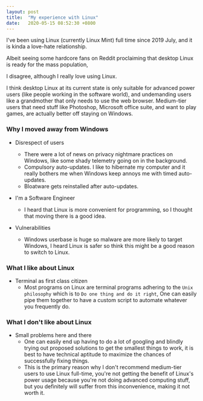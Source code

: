 ```yaml
---
layout: post
title:  "My experience with Linux"
date:   2020-05-15 08:52:30 +0800
---
```


I've been using Linux (currently Linux Mint) full time since 2019 July, and it is kinda a love-hate relationship.

Albeit seeing some hardcore fans on Reddit proclaiming that desktop Linux is ready for the mass population,
<!--I really do not think so,-->
I disagree,
although I really love using Linux.

I think desktop Linux at its current state is only suitable for advanced power users (like people working in the software world), and undemanding users like a grandmother that only needs to use the web browser. Medium-tier users that need stuff like Photoshop, Microsoft office suite, and want to play games, are actually better off staying on Windows.

### Why I moved away from Windows
- Disrespect of users
  - There were a lot of news on privacy nightmare practices on Windows, like some shady telemetry going on in the background.
  - Compulsory auto-updates. I like to hibernate my computer and it really bothers me when Windows keep annoys me with timed auto-updates.
  - Bloatware gets reinstalled after auto-updates.

- I'm a Software Engineer
  - I heard that Linux is more convenient for programming, so I thought that moving there is a good idea.
- Vulnerabilities
  - Windows userbase is huge so malware are more likely to target Windows, I heard Linux is safer so think this might be a good reason to switch to Linux.

### What I like about Linux
- Terminal as first class citizen
  <!--- Most GUI apps on Linux uses GTK+, and I don't really think it is too appealing aesthetic wise.-->
  - Most programs on Linux are terminal programs adhering to the `Unix philosophy` which is to `Do one thing and do it right`,
    One can easily pipe them together to have a custom script to automate whatever you frequently do.
  <!--- Shell scripting is available on Windows too, but Powershell is a pain to use in the terminal, and more suitable for scripting purposes, and CMD is.. well.. suckish-->

### What I don't like about Linux
- Small problems here and there
  <!--- It is probable that doing certain things on Linux is a pain,-->
  - One can easily end up having to do a lot of googling and blindly trying out proposed solutions to get the smallest things to work, it is best to have technical aptitude to maximize the chances of successfully fixing things. 
  - This is the primary reason why I don't recommend medium-tier users to use Linux full-time, you're not getting the benefit of Linux's power usage because you're not doing advanced computing stuff, but you definitely will suffer from this inconvenience, making it not worth it.


<!--At the end of the day, I am grateful for Linux, it supercharged my productivity a lot and it is free and open source.-->
